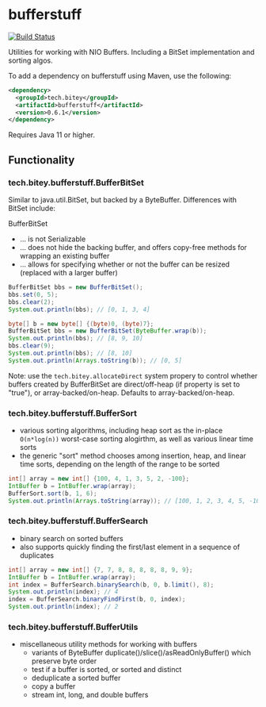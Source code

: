 # bufferstuff

[![Build Status](https://api.travis-ci.com/biteytech/bufferstuff.svg?branch=master)](https://app.travis-ci.com/github/biteytech/bufferstuff)

Utilities for working with NIO Buffers. Including a BitSet implementation and sorting algos.

To add a dependency on bufferstuff using Maven, use the following:

```xml
<dependency>
  <groupId>tech.bitey</groupId>
  <artifactId>bufferstuff</artifactId>
  <version>0.6.1</version>
</dependency>
```

Requires Java 11 or higher.

## Functionality
### tech.bitey.bufferstuff.BufferBitSet
Similar to java.util.BitSet, but backed by a ByteBuffer. Differences with BitSet include:

BufferBitSet
- ... is not Serializable
- ... does not hide the backing buffer, and offers copy-free methods for wrapping an existing buffer
- ... allows for specifying whether or not the buffer can be resized (replaced with a larger buffer)
```java
BufferBitSet bbs = new BufferBitSet();
bbs.set(0, 5);
bbs.clear(2);
System.out.println(bbs); // [0, 1, 3, 4]
```
```java
byte[] b = new byte[] {(byte)0, (byte)7};
BufferBitSet bbs = new BufferBitSet(ByteBuffer.wrap(b));
System.out.println(bbs); // [8, 9, 10]
bbs.clear(9);
System.out.println(bbs); // [8, 10]
System.out.println(Arrays.toString(b)); // [0, 5]
```
Note: use the `tech.bitey.allocateDirect` system propery to control whether buffers created by BufferBitSet are direct/off-heap (if property is set to "true"), or array-backed/on-heap. Defaults to array-backed/on-heap.

### tech.bitey.bufferstuff.BufferSort
- various sorting algorithms, including heap sort as the in-place `O(n*log(n))` worst-case sorting alogirthm, as well as various linear time sorts
- the generic "sort" method chooses among insertion, heap, and linear time sorts, depending on the length of the range to be sorted
```java
int[] array = new int[] {100, 4, 1, 3, 5, 2, -100};
IntBuffer b = IntBuffer.wrap(array);
BufferSort.sort(b, 1, 6);
System.out.println(Arrays.toString(array)); // [100, 1, 2, 3, 4, 5, -100]
```

### tech.bitey.bufferstuff.BufferSearch
- binary search on sorted buffers
- also supports quickly finding the first/last element in a sequence of duplicates
```java
int[] array = new int[] {7, 7, 8, 8, 8, 8, 8, 9, 9};
IntBuffer b = IntBuffer.wrap(array);
int index = BufferSearch.binarySearch(b, 0, b.limit(), 8);
System.out.println(index); // 4
index = BufferSearch.binaryFindFirst(b, 0, index);
System.out.println(index); // 2
```

### tech.bitey.bufferstuff.BufferUtils

- miscellaneous utility methods for working with buffers
  * variants of ByteBuffer duplicate()/slice()/asReadOnlyBuffer() which preserve byte order
  * test if a buffer is sorted, or sorted and distinct
  * deduplicate a sorted buffer
  * copy a buffer
  * stream int, long, and double buffers

